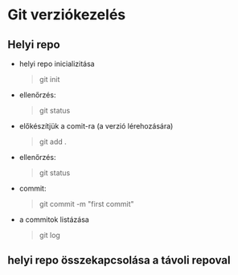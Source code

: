 # Git verziókezelés

## Helyi repo

- helyi repo inicializitása
    > git init
- ellenőrzés:
    > git status
- előkészítjük a comit-ra (a verzió lérehozására)
    > git add .
- ellenőrzés:
    > git status
- commit:
  > git commit -m "first commit"
- a commitok listázása
    > git log 

## helyi repo összekapcsolása a távoli repoval